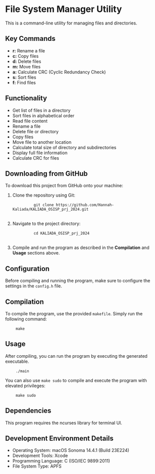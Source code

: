 <h1>File System Manager Utility</h1>
<p>This is a command-line utility for managing files and directories.</p>
<h2>Key Commands</h2>
<ul>
  <li>
    <strong>r:</strong> Rename a file
  </li>
  <li>
    <strong>c:</strong> Copy files
  </li>
  <li>
    <strong>d:</strong> Delete files
  </li>
  <li>
    <strong>m:</strong> Move files
  </li>
  <li>
    <strong>a:</strong> Calculate CRC (Cyclic Redundancy Check)
  </li>
  <li>
    <strong>s:</strong> Sort files
  </li>
  <li>
    <strong>f:</strong> Find files
  </li>
</ul>
<h2>Functionality</h2>
<ul>
  <li>Get list of files in a directory</li>
  <li>Sort files in alphabetical order</li>
  <li>Read file content</li>
  <li>Rename a file</li>
  <li>Delete file or directory</li>
  <li>Copy files</li>
  <li>Move file to another location</li>
  <li>Calculate total size of directory and subdirectories</li>
  <li>Display full file information</li>
  <li>Calculate CRC for files</li>
</ul>
<h2>Downloading from GitHub</h2>
<p>To download this project from GitHub onto your machine:</p>
<ol>
  <li>Clone the repository using Git:</li>
  <pre>
		<code>git clone https://github.com/Hannah-Kaliada/KALIADA_OSISP_prj_2024.git</code>
	</pre>
  <li>Navigate to the project directory:</li>
  <pre>
		<code>cd KALIADA_OSISP_prj_2024</code>
	</pre>
  <li>Compile and run the program as described in the <strong>Compilation</strong> and <strong>Usage</strong> sections above. </li>
</ol>
<h2>Configuration</h2>
<p>Before compiling and running the program, make sure to configure the settings in the <code>config.h</code> file. </p>
<h2>Compilation</h2>
<p>To compile the program, use the provided <code>makefile</code>. Simply run the following command: </p>
<pre>
	<code>make</code>
</pre>
<h2>Usage</h2>
<p>After compiling, you can run the program by executing the generated executable.</p>
<pre>
	<code>./main</code>
</pre>
<p>You can also use <code>make sudo</code> to compile and execute the program with elevated privileges: </p>
<pre>
	<code>make sudo</code>
</pre>
<h2>Dependencies</h2>
<p>This program requires the ncurses library for terminal UI.</p>
<h2>Development Environment Details</h2>
<ul>
  <li>Operating System: macOS Sonoma 14.4.1 (Build 23E224)</li>
  <li>Development Tools: Xcode</li>
  <li>Programming Language: C (ISO/IEC 9899:2011)</li>
  <li>File System Type: APFS</li>
</ul>
